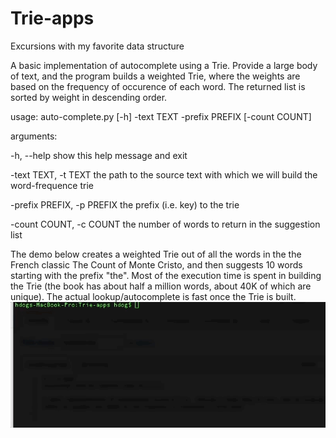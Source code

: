 # Trie-apps
Excursions with my favorite data structure

A basic implementation of autocomplete using a Trie.  Provide a large body of text, and the program builds a weighted Trie, 
where the weights are based on the frequency of occurence of each word.  The returned list is sorted by weight in descending order. 



usage: auto-complete.py [-h] -text TEXT -prefix PREFIX [-count COUNT]

arguments:

  -h, --help            show this help message and exit
  
  -text TEXT, -t TEXT   the path to the source text with which we will build
                        the word-frequence trie
                        
  -prefix PREFIX, -p PREFIX
                        the prefix (i.e. key) to the trie
                        
  -count COUNT, -c COUNT
                        the number of words to return in the suggestion list


The demo below creates a weighted Trie out of all the words in the the French classic The Count of Monte Cristo, and then
suggests 10 words starting with the prefix "the".  Most of the execution time is spent in building the Trie (the book has about half a million words, about 40K of which are unique).  The actual lookup/autocomplete is fast once the Trie is built.  
![](demo.gif)
